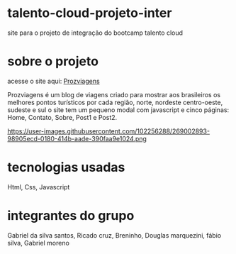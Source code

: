 # talento-cloud-projeto-inter
  site para o projeto de integração do bootcamp talento cloud
# sobre o projeto 
  acesse o site aqui: [Prozviagens]([https://www.google.com/](https://gasilsantos.github.io/talento-cloud-projeto-inter/))
  
 Prozviagens é um blog de viagens criado para mostrar aos brasileiros os melhores pontos turísticos por cada região, norte, nordeste centro-oeste, sudeste e sul o site tem um 
 pequeno modal com javascript e cinco páginas: Home, Contato, Sobre, Post1 e Post2.

https://user-images.githubusercontent.com/102256288/269002893-98905ecd-0180-414b-aade-390faa9e1024.png

# tecnologias usadas
  Html, Css, Javascript 
  
# integrantes do grupo 
  Gabriel da silva santos, Ricado cruz, Breninho, Douglas marquezini, fábio silva, Gabriel moreno
